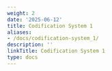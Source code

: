 ```yaml
---
weight: 2
date: '2025-06-12'
title: Codification System 1
aliases:
- /docs/codification-system_1/
description: ''
linkTitle: Codification System 1
type: docs
---
```



